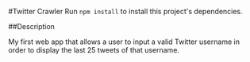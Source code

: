 #Twitter Crawler
Run <code>npm install</code> to install this project's dependencies.

##Description

My first web app that allows a user to input a valid Twitter username
in order to display the last 25 tweets of that username.